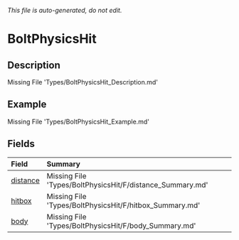 *This file is auto-generated, do not edit.*

# BoltPhysicsHit
## Description
Missing File 'Types/BoltPhysicsHit_Description.md'
## Example
Missing File 'Types/BoltPhysicsHit_Example.md'
## Fields
| Field | Summary |
|:-----|:--------|
|[distance](BoltPhysicsHit/F/distance.md)|Missing File 'Types/BoltPhysicsHit/F/distance_Summary.md'|
|[hitbox](BoltPhysicsHit/F/hitbox.md)|Missing File 'Types/BoltPhysicsHit/F/hitbox_Summary.md'|
|[body](BoltPhysicsHit/F/body.md)|Missing File 'Types/BoltPhysicsHit/F/body_Summary.md'|
